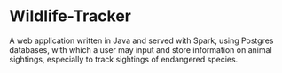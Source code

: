# Wildlife-Tracker
A web application written in Java and served with Spark, using Postgres databases, with which a user may input and store information on animal sightings, especially to track sightings of endangered species.
